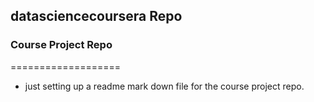 ## datasciencecoursera Repo
### Course Project Repo
===================
* just setting up a readme mark down file for the course project repo.

